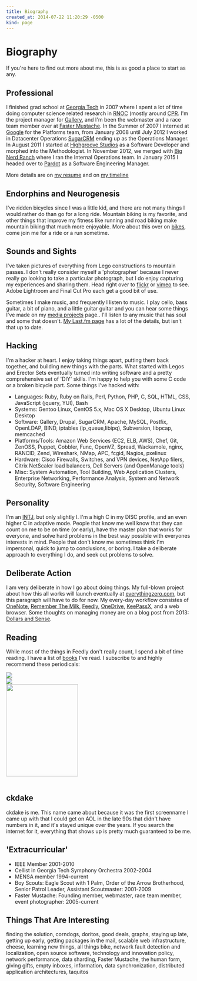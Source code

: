 ```yaml
---
title: Biography
created_at: 2014-07-22 11:20:29 -0500
kind: page
---
```


# Biography

If you're here to find out more about me, this is as good a place to start as any.

## Professional

I finished grad school at [Georgia Tech](http://www.gatech.edu/) in 2007 where I spent a lot of time doing computer science related research in [RNOC](http://www.rnoc.gatech.edu/) (mostly around [CPR](http://www.rnoc.gatech.edu/cpr/). I'm the project manager for [Gallery](http://www.galleryproject.org), and I'm been the webmaster and a race team member over at [Faster Mustache](http://fastermustache.org/). In the Summer of 2007 I interned at [Google](http://www.google.com/) for the Platforms team, from January 2008 until July 2012 I worked in Datacenter Operations [SugarCRM](http://www.sugarcrm.com/) ending up as the Operations Manager.  In August 2011 I started at [Highgroove Studios](http://highgroove.com/) as a Software Developer and morphed into the Methodologist. In November 2012, we merged with [Big Nerd Ranch](http://www.bignerdranch.com/) where I ran the Internal Operations team. In January 2015 I headed over to [Pardot](http://www.pardot.com/) as a Software Engineering Manager.

More details are on [my resume](/resume.html) and on [my timeline](/me/timeline.html)

## Endorphins and Neurogenesis

I've ridden bicycles since I was a little kid, and there are not many things I would rather do than go for a long ride. Mountain biking is my favorite, and other things that improve my fitness like running and road biking make mountain biking that much more enjoyable. More about this over on [bikes](/bikes.html), come join me for a ride or a run sometime.

## Sounds and Sights

I've taken pictures of everything from Lego constructions to mountain passes. I don't really consider myself a 'photographer' because I never really go looking to take a particular photograph, but I do enjoy capturing my experiences and sharing them. Head right over to [flickr](https://www.flickr.com/photos/ckdake/sets) or [vimeo](https://vimeo.com/ckdake/videos) to see. Adobe Lightroom and Final Cut Pro each get a good bit of use.

Sometimes I make music, and frequently I listen to music. I play cello, bass guitar, a bit of piano, and a little guitar guitar and you can hear some things I've made on my [media projects](/projects/media.html) page..  I'll listen to any music that has soul and some that doesn't.  [My Last.fm page](http://www.last.fm/user/ckdake) has a lot of the details, but isn't that up to date.

## Hacking

I'm a hacker at heart. I enjoy taking things apart, putting them back together, and building new things with the parts. What started with Legos and Erector Sets eventually turned into writing software and a pretty comprehensive set of 'DIY' skills. I'm happy to help you with some C code or a broken bicycle part. Some things I've hacked with:

* Languages: Ruby,  Ruby on Rails, Perl, Python, PHP, C, SQL, HTML, CSS, JavaScript (jquery, YUI), Bash
* Systems: Gentoo Linux, CentOS 5.x, Mac OS X Desktop, Ubuntu Linux Desktop
* Software: Gallery, Drupal, SugarCRM, Apache, MySQL, Postfix, OpenLDAP, BIND, iptables (ip_queue,libipq), Subversion, libpcap, memcached
* Platforms/Tools: Amazon Web Services (EC2, ELB, AWS), Chef, Git, ZenOSS, Puppet, Cobbler, Func, OpenVZ,  Spread, Wackamole, nginx, RANCID, Zend, Wireshark, NMap, APC, fcgid, Nagios, pxelinux
* Hardware: Cisco Firewalls, Switches, and VPN devices, NetApp filers, Citrix NetScaler load balancers, Dell Servers (and OpenManage tools)
* Misc: System Automation, Tool Building, Web Application Clusters, Enterprise Networking, Performance Analysis, System and Network Security, Software Engineering

## Personality

I'm an [INTJ](http://www.personalitypage.com/INTJ.html), but only slightly I. I'm a high C in my DISC profile, and an even higher C in adaptive mode. People that know me well know that they can count on me to be on time (or early), have the master plan that works for everyone, and solve hard problems in the best way possible with everyones interests in mind. People that don't know me sometimes think I'm impersonal, quick to jump to conclusions, or boring. I take a deliberate approach to everything I do, and seek out problems to solve.

## Deliberate Action

I am very deliberate in how I go about doing things. My full-blown project about how this all works will launch eventually at [everythingzero.com](http://www.everythingzero.com), but this paragraph will have to do for now. My every-day workflow consistes of [OneNote](http://www.onenote.com/), [Remember The Milk](https://www.rememberthemilk.com/), [Feedly](http://feedly.com), [OneDrive](http://onedrive.live.com), [KeePassX](http://www.keepassx.org), and a web browser. Some thoughts on managing money are on a blog post from 2013: [Dollars and Sense](/content/2013/dollars-and-sense.html).

## Reading

While most of the things in Feedly don't really count, I spend a bit of time reading. I have a list of [books](/books.html) I've read. I subscribe to and highly recommend these periodicals:

<div class="floater"><a href="http://www.amazon.com/gp/product/B001AHPAX4/ref=as_li_tl?ie=UTF8&camp=1789&creative=390957&creativeASIN=B001AHPAX4&linkCode=as2&tag=ckdake-20&linkId=26O65776A75OELOQ"><img border="0" src="http://ws-na.amazon-adsystem.com/widgets/q?_encoding=UTF8&ASIN=B001AHPAX4&Format=_SL250_&ID=AsinImage&MarketPlace=US&ServiceVersion=20070822&WS=1&tag=ckdake-20" ></a><img src="http://ir-na.amazon-adsystem.com/e/ir?t=ckdake-20&l=as2&o=1&a=B001AHPAX4" width="1" height="1" border="0" alt="" style="border:none !important; margin:0px !important;" /></div>
<div class="floater"><a href="http://www.amazon.com/gp/product/B0000C4CU9/ref=as_li_tl?ie=UTF8&camp=1789&creative=390957&creativeASIN=B0000C4CU9&linkCode=as2&tag=ckdake-20&linkId=YMNFMRWDQPD22ALJ"><img border="0" src="http://ws-na.amazon-adsystem.com/widgets/q?_encoding=UTF8&ASIN=B0000C4CU9&Format=_SL250_&ID=AsinImage&MarketPlace=US&ServiceVersion=20070822&WS=1&tag=ckdake-20" ></a><img src="http://ir-na.amazon-adsystem.com/e/ir?t=ckdake-20&l=as2&o=1&a=B0000C4CU9" width="1" height="1" border="0" alt="" style="border:none !important; margin:0px !important;" /></div>
<div class="floater"><a href="http://www.mountainflyermagazine.com/store/product/subscribe-to-mountain-flyer-magazine/"><img src="http://cdn.firstendurance.com/wp-content/uploads/2008/10/mountainflyer08.jpg" width="195" height="250"/></a></div>

<br style="clear: both;" />

## ckdake

ckdake is me. This name came about because it was the first screenname I came up with that I could get on AOL in the late 90s that didn't have numbers in it, and it's stayed unique over the years. If you search the internet for it, everything that shows up is pretty much guaranteed to be me.

## 'Extracurricular'

* IEEE Member 2001-2010
* Cellist in Georgia Tech Symphony Orchestra 2002-2004
* MENSA member 1994-current
* Boy Scouts: Eagle Scout with 1 Palm, Order of the Arrow Brotherhood, Senior Patrol Leader, Assistant Scoutmaster: 2001-2009
* Faster Mustache: Founding member, webmaster, race team member, event photographer: 2005-current

## Things That Are Interesting

finding the solution, corndogs, doritos, good deals, graphs, staying up late, getting up early, getting packages in the mail, scalable web infrastructure, cheese, learning new things, all things bike, network fault detection and localization, open source software, technology and innovation policy, network performance, data sharding, Faster Mustache, the human form, giving gifts, empty inboxes, information, data synchronization, distributed application architectures, taquitos
